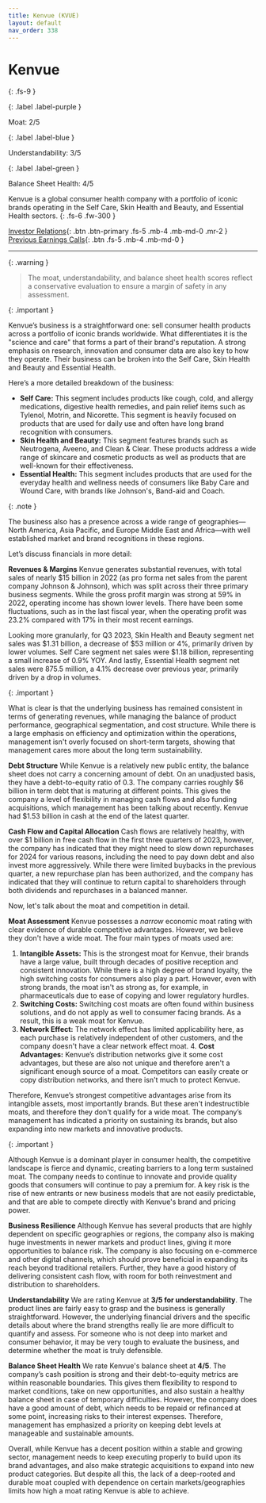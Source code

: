 ```yaml
---
title: Kenvue (KVUE)
layout: default
nav_order: 338
---
```


# Kenvue
{: .fs-9 }

{: .label .label-purple }

Moat: 2/5

{: .label .label-blue }

Understandability: 3/5

{: .label .label-green }

Balance Sheet Health: 4/5

Kenvue is a global consumer health company with a portfolio of iconic brands operating in the Self Care, Skin Health and Beauty, and Essential Health sectors.
{: .fs-6 .fw-300 }

[Investor Relations](https://www.google.com/search?q=KVUE+investor+relations){: .btn .btn-primary .fs-5 .mb-4 .mb-md-0 .mr-2 }
[Previous Earnings Calls](https://discountingcashflows.com/company/KVUE/transcripts/){: .btn .fs-5 .mb-4 .mb-md-0 }

---

{: .warning }
>The moat, understandability, and balance sheet health scores reflect a conservative evaluation to ensure a margin of safety in any assessment.



{: .important }

Kenvue’s business is a straightforward one: sell consumer health products across a portfolio of iconic brands worldwide. What differentiates it is the "science and care" that forms a part of their brand's reputation.
A strong emphasis on research, innovation and consumer data are also key to how they operate. Their business can be broken into the Self Care, Skin Health and Beauty and Essential Health. 

Here’s a more detailed breakdown of the business:

* **Self Care:** This segment includes products like cough, cold, and allergy medications, digestive health remedies, and pain relief items such as Tylenol, Motrin, and Nicorette. This segment is heavily focused on products that are used for daily use and often have long brand recognition with consumers.
* **Skin Health and Beauty:** This segment features brands such as Neutrogena, Aveeno, and Clean & Clear. These products address a wide range of skincare and cosmetic products as well as products that are well-known for their effectiveness.
* **Essential Health:** This segment includes products that are used for the everyday health and wellness needs of consumers like Baby Care and Wound Care, with brands like Johnson's, Band-aid and Coach.

{: .note }

The business also has a presence across a wide range of geographies— North America, Asia Pacific, and Europe Middle East and Africa—with well established market and brand recognitions in these regions.

Let’s discuss financials in more detail:

**Revenues & Margins**
Kenvue generates substantial revenues, with total sales of nearly $15 billion in 2022 (as pro forma net sales from the parent company Johnson & Johnson), which was split across their three primary business segments. While the gross profit margin was strong at 59% in 2022, operating income has shown lower levels. There have been some fluctuations, such as in the last fiscal year, when the operating profit was 23.2% compared with 17% in their most recent earnings.

Looking more granularly, for Q3 2023, Skin Health and Beauty segment net sales was $1.31 billion, a decrease of $53 million or 4%, primarily driven by lower volumes. Self Care segment net sales were $1.18 billion, representing a small increase of 0.9% YOY. And lastly, Essential Health segment net sales were 875.5 million, a 4.1% decrease over previous year, primarily driven by a drop in volumes.

{: .important }

What is clear is that the underlying business has remained consistent in terms of generating revenues, while managing the balance of product performance, geographical segmentation, and cost structure. While there is a large emphasis on efficiency and optimization within the operations, management isn't overly focused on short-term targets, showing that management cares more about the long term sustainability.

**Debt Structure**
While Kenvue is a relatively new public entity, the balance sheet does not carry a concerning amount of debt. On an unadjusted basis, they have a debt-to-equity ratio of 0.3. The company carries roughly $6 billion in term debt that is maturing at different points. This gives the company a level of flexibility in managing cash flows and also funding acquisitions, which management has been talking about recently. Kenvue had $1.53 billion in cash at the end of the latest quarter.

**Cash Flow and Capital Allocation**
Cash flows are relatively healthy, with over $1 billion in free cash flow in the first three quarters of 2023, however, the company has indicated that they might need to slow down repurchases for 2024 for various reasons, including the need to pay down debt and also invest more aggressively. While there were limited buybacks in the previous quarter, a new repurchase plan has been authorized, and the company has indicated that they will continue to return capital to shareholders through both dividends and repurchases in a balanced manner.

Now, let's talk about the moat and competition in detail.

**Moat Assessment**
Kenvue possesses a *narrow* economic moat rating with clear evidence of durable competitive advantages. However, we believe they don't have a wide moat. The four main types of moats used are:
  1. **Intangible Assets:** This is the strongest moat for Kenvue, their brands have a large value, built through decades of positive reception and consistent innovation. While there is a high degree of brand loyalty, the high switching costs for consumers also play a part. However, even with strong brands, the moat isn't as strong as, for example, in pharmaceuticals due to ease of copying and lower regulatory hurdles.
   2. **Switching Costs:** Switching cost moats are often found within business solutions, and do not apply as well to consumer facing brands. As a result, this is a weak moat for Kenvue.
  3.  **Network Effect:** The network effect has limited applicability here, as each purchase is relatively independent of other customers, and the company doesn't have a clear network effect moat.
    4. **Cost Advantages:** Kenvue’s distribution networks give it some cost advantages, but these are also not unique and therefore aren't a significant enough source of a moat. Competitors can easily create or copy distribution networks, and there isn't much to protect Kenvue.

Therefore, Kenvue’s strongest competitive advantages arise from its intangible assets, most importantly brands. But these aren't indestructible moats, and therefore they don't qualify for a wide moat. The company’s management has indicated a priority on sustaining its brands, but also expanding into new markets and innovative products.

{: .important }

Although Kenvue is a dominant player in consumer health, the competitive landscape is fierce and dynamic, creating barriers to a long term sustained moat. The company needs to continue to innovate and provide quality goods that consumers will continue to pay a premium for.
A key risk is the rise of new entrants or new business models that are not easily predictable, and that are able to compete directly with Kenvue's brand and pricing power.

**Business Resilience**
Although Kenvue has several products that are highly dependent on specific geographies or regions, the company also is making huge investments in newer markets and product lines, giving it more opportunities to balance risk. The company is also focusing on e-commerce and other digital channels, which should prove beneficial in expanding its reach beyond traditional retailers. Further, they have a good history of delivering consistent cash flow, with room for both reinvestment and distribution to shareholders.

**Understandability**
We are rating Kenvue at **3/5 for understandability**. The product lines are fairly easy to grasp and the business is generally straightforward. However, the underlying financial drivers and the specific details about where the brand strengths really lie are more difficult to quantify and assess. For someone who is not deep into market and consumer behavior, it may be very tough to evaluate the business, and determine whether the moat is truly defensible.

**Balance Sheet Health**
We rate Kenvue's balance sheet at **4/5**. The company’s cash position is strong and their debt-to-equity metrics are within reasonable boundaries. This gives them flexibility to respond to market conditions, take on new opportunities, and also sustain a healthy balance sheet in case of temporary difficulties. However, the company does have a good amount of debt, which needs to be repaid or refinanced at some point, increasing risks to their interest expenses. Therefore, management has emphasized a priority on keeping debt levels at manageable and sustainable amounts.

Overall, while Kenvue has a decent position within a stable and growing sector, management needs to keep executing properly to build upon its brand advantages, and also make strategic acquisitions to expand into new product categories. But despite all this, the lack of a deep-rooted and durable moat coupled with dependence on certain markets/geographies limits how high a moat rating Kenvue is able to achieve.
